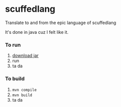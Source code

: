 # scuffedlang
Translate to and from the epic language of scuffedlang

It's done in java cuz I felt like it.


### To run
1) [download jar](https://github.com/GrantBGreat/scuffedlang/releases)
2) run
3) ta da

### To build
1) `mvn compile`
2) `mvn build`
3) ta da
